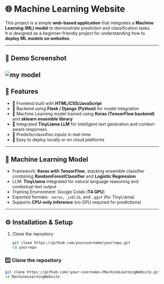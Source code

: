 # 🌐 Machine Learning Website  

This project is a simple **web-based application** that integrates a **Machine Learning (ML) model** to demonstrate prediction and classification tasks.  
It is designed as a beginner-friendly project for understanding how to **deploy ML models on websites**.  

---

## 📸 Demo Screenshot
![my model](https://drive.google.com/uc?export=view&id=1V7xyK9pC43K9Xjm25A8TZGH8d6zefzqB)
---

## 🚀 Features  
- 🔹 Frontend built with **HTML/CSS/JavaScript**  
- 🔹 Backend using **Flask / Django (Python)** for model integration  
- 🔹 Machine Learning model trained using **Keras (TensorFlow backend)** and **sklearn ensemble library**  
- 🔹 Integrated **TinyLlama LLM** for intelligent text generation and context-aware responses  
- 🔹 Predicts/classifies inputs in real-time  
- 🔹 Easy to deploy locally or on cloud platforms  

---

## 🧠 Machine Learning Model  
- Framework: **Keras with TensorFlow**, stacking ensemble classifier combining **RandomForestClassifier** and **Logistic Regression**  
- LLM: **TinyLlama** integrated for natural language reasoning and contextual text output  
- Training Environment: Google Colab (**T4 GPU**)  
- Exported formats: `.keras`, `.joblib`, and `.gguf` (for TinyLlama)  
- Supports **CPU-only inference** (no GPU required for predictions)  

---

## ⚙️ Installation & Setup  
1. Clone the repository  
   ```bash
   git clone https://github.com/yourusername/yourrepo.git
   cd yourrepo


### 1️⃣ Clone the repository  
```bash
git clone https://github.com/<your-username>/MachineLearningWebsite.git
cd MachineLearningWebsite

